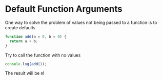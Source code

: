 # Default Function Arguments

One way to solve the problem of values not being passed to a function is to create defaults.

```javascript
function add(a = 0, b = 0) {
  return a + b;
}
```

Try to call the function with no values

```javascript
console.log(add());
```

The result will be `0`!
